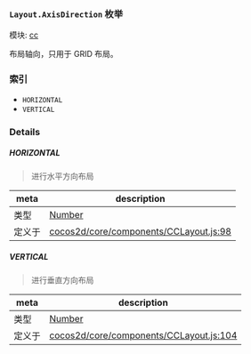 ### `Layout.AxisDirection` 枚举



模块: [cc](../modules/cc.md)


布局轴向，只用于 GRID 布局。


### 索引
  - `HORIZONTAL`
  - `VERTICAL`

### Details


##### HORIZONTAL

> 进行水平方向布局

| meta | description |
|------|-------------|
| 类型 | <a href="https://developer.mozilla.org/en/JavaScript/Reference/Global_Objects/Number" class="crosslink external" target="_blank">Number</a> |
| 定义于 | [cocos2d/core/components/CCLayout.js:98](https://github.com/cocos-creator/engine/blob/d0482bb5bc3819110e43cdd03a3459bd80914b74/cocos2d/core/components/CCLayout.js#L98) |



##### VERTICAL

> 进行垂直方向布局

| meta | description |
|------|-------------|
| 类型 | <a href="https://developer.mozilla.org/en/JavaScript/Reference/Global_Objects/Number" class="crosslink external" target="_blank">Number</a> |
| 定义于 | [cocos2d/core/components/CCLayout.js:104](https://github.com/cocos-creator/engine/blob/d0482bb5bc3819110e43cdd03a3459bd80914b74/cocos2d/core/components/CCLayout.js#L104) |


